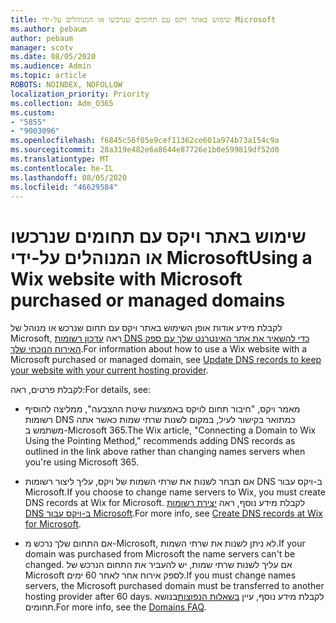 ```yaml
---
title: שימוש באתר ויקס עם תחומים שנרכשו או המנוהלים על-ידי Microsoft
ms.author: pebaum
author: pebaum
manager: scotv
ms.date: 08/05/2020
ms.audience: Admin
ms.topic: article
ROBOTS: NOINDEX, NOFOLLOW
localization_priority: Priority
ms.collection: Adm_O365
ms.custom:
- "5855"
- "9003096"
ms.openlocfilehash: f6845c56f05e9cef11362ce601a974b73a154c9a
ms.sourcegitcommit: 28a319e482e6a8644e87726e1b0e599819df52d0
ms.translationtype: MT
ms.contentlocale: he-IL
ms.lasthandoff: 08/05/2020
ms.locfileid: "46629584"
---
```

# <a name="using-a-wix-website-with-microsoft-purchased-or-managed-domains"></a><span data-ttu-id="7d60d-102">שימוש באתר ויקס עם תחומים שנרכשו או המנוהלים על-ידי Microsoft</span><span class="sxs-lookup"><span data-stu-id="7d60d-102">Using a Wix website with Microsoft purchased or managed domains</span></span>

<span data-ttu-id="7d60d-103">לקבלת מידע אודות אופן השימוש באתר ויקס עם תחום שנרכש או מנוהל של Microsoft, ראה [עדכון רשומות DNS כדי להשאיר את אתר האינטרנט שלך עם ספק האירוח הנוכחי שלך](https://docs.microsoft.com/microsoft-365/admin/dns/update-dns-records-to-retain-current-hosting-provider).</span><span class="sxs-lookup"><span data-stu-id="7d60d-103">For information about how to use a Wix website with a Microsoft purchased or managed domain, see [Update DNS records to keep your website with your current hosting provider](https://docs.microsoft.com/microsoft-365/admin/dns/update-dns-records-to-retain-current-hosting-provider).</span></span>

<span data-ttu-id="7d60d-104">לקבלת פרטים, ראה:</span><span class="sxs-lookup"><span data-stu-id="7d60d-104">For details, see:</span></span> 

- <span data-ttu-id="7d60d-105">מאמר ויקס, "חיבור תחום לויקס באמצעות שיטת ההצבעה", ממליצה להוסיף רשומות DNS כמתואר בקישור לעיל, במקום לשנות שרתי שמות כאשר אתה משתמש ב-Microsoft 365.</span><span class="sxs-lookup"><span data-stu-id="7d60d-105">The Wix article, "Connecting a Domain to Wix Using the Pointing Method," recommends adding DNS records as outlined in the link above rather than changing names servers when you're using Microsoft 365.</span></span>

- <span data-ttu-id="7d60d-106">אם תבחר לשנות את שרתי השמות של ויקס, עליך ליצור רשומות DNS ב-ויקס עבור Microsoft.</span><span class="sxs-lookup"><span data-stu-id="7d60d-106">If you choose to change name servers to Wix, you must create DNS records at Wix for Microsoft.</span></span> <span data-ttu-id="7d60d-107">לקבלת מידע נוסף, ראה [יצירת רשומות DNS ב-ויקס עבור Microsoft](https://docs.microsoft.com/microsoft-365/admin/dns/create-dns-records-at-wix).</span><span class="sxs-lookup"><span data-stu-id="7d60d-107">For more info, see [Create DNS records at Wix for Microsoft](https://docs.microsoft.com/microsoft-365/admin/dns/create-dns-records-at-wix).</span></span>

- <span data-ttu-id="7d60d-108">אם התחום שלך נרכש מ-Microsoft, לא ניתן לשנות את שרתי השמות.</span><span class="sxs-lookup"><span data-stu-id="7d60d-108">If your domain was purchased from Microsoft the name servers can't be changed.</span></span> <span data-ttu-id="7d60d-109">אם עליך לשנות שרתי שמות, יש להעביר את התחום הנרכש של Microsoft לספק אירוח אחר לאחר 60 ימים.</span><span class="sxs-lookup"><span data-stu-id="7d60d-109">If you must change names servers, the Microsoft purchased domain must be transferred to another hosting provider after 60 days.</span></span> <span data-ttu-id="7d60d-110">לקבלת מידע נוסף, עיין [בשאלות הנפוצות](https://docs.microsoft.com/microsoft-365/admin/setup/domains-faq#can-i-transfer-a-domain-i-purchased-from-microsoft-to-another-provider)בנושא תחומים.</span><span class="sxs-lookup"><span data-stu-id="7d60d-110">For more info, see the [Domains FAQ](https://docs.microsoft.com/microsoft-365/admin/setup/domains-faq#can-i-transfer-a-domain-i-purchased-from-microsoft-to-another-provider).</span></span>